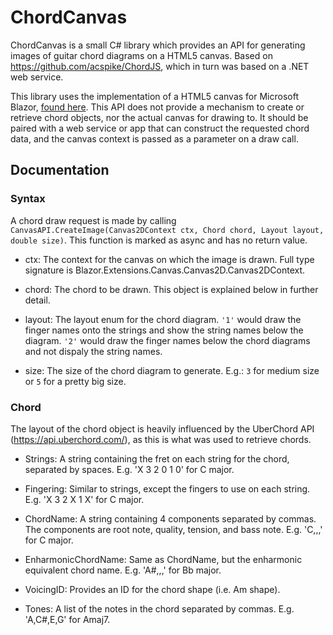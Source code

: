 ChordCanvas
=======

ChordCanvas is a small C# library which provides an API for generating images of guitar chord diagrams on a HTML5 canvas. Based on https://github.com/acspike/ChordJS, which in turn was based on a .NET web service.

This library uses the implementation of a HTML5 canvas for Microsoft Blazor, [found here](https://github.com/BlazorExtensions/Canvas). This API does not provide a mechanism to create or retrieve chord objects, nor the actual canvas for drawing to. It should be paired with a web service or app that can construct the requested chord data, and the canvas context is passed as a parameter on a draw call.

## Documentation

### Syntax
A chord draw request is made by calling `CanvasAPI.CreateImage(Canvas2DContext ctx, Chord chord, Layout layout, double size)`. This function is marked as async and has no return value.

 - ctx: The context for the canvas on which the image is drawn. Full type signature is Blazor.Extensions.Canvas.Canvas2D.Canvas2DContext.

 - chord: The chord to be drawn. This object is explained below in further detail.

 - layout: The layout enum for the chord diagram.
		`'1'` would draw the finger names onto the strings and show the string names below the diagram. 
		`'2'` would draw the finger names below the chord diagrams and not dispaly the string names. 

 - size: The size of the chord diagram to generate. E.g.: `3` for medium size or `5` for a pretty big size.

### Chord
The layout of the chord object is heavily influenced by the UberChord API (https://api.uberchord.com/), as this is what was used to retrieve chords. 

 - Strings: A string containing the fret on each string for the chord, separated by spaces. E.g. 'X 3 2 0 1 0' for C major.

 - Fingering: Similar to strings, except the fingers to use on each string. E.g. 'X 3 2 X 1 X' for C major.

 - ChordName: A string containing 4 components separated by commas. The components are root note, quality, tension, and bass note. E.g. 'C,,,' for C major.

 - EnharmonicChordName: Same as ChordName, but the enharmonic equivalent chord name. E.g. 'A#,,,' for Bb major. 

 - VoicingID: Provides an ID for the chord shape (i.e. Am shape).

 - Tones: A list of the notes in the chord separated by commas. E.g. 'A,C#,E,G' for Amaj7.